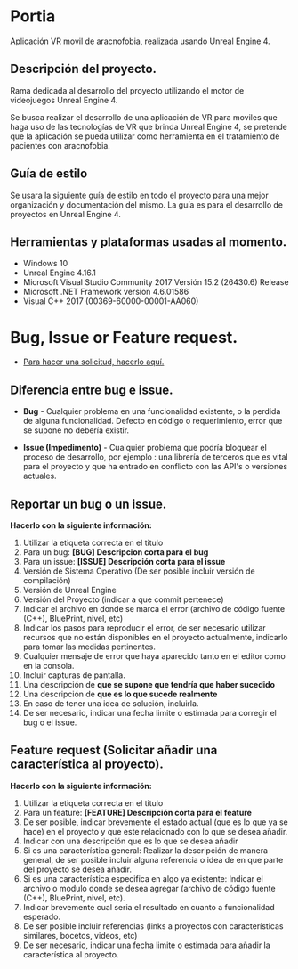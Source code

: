 # Portia

Aplicación VR movil de aracnofobia, realizada usando Unreal Engine 4.

## Descripción del proyecto.

Rama dedicada al desarrollo del proyecto utilizando el motor de videojuegos Unreal Engine 4.

Se busca realizar el desarrollo de una aplicación de VR para moviles que haga uso de las tecnologías de VR que brinda Unreal Engine 4, se pretende que la aplicación se pueda utilizar como herramienta en el tratamiento de pacientes con aracnofobia.

## Guía de estilo

Se usara la siguiente [guía de estilo](https://github.com/penserbjorne/ue4-style-guide) en todo el proyecto para una mejor organización y documentación del mismo. La guía es para el desarrollo de proyectos en Unreal Engine 4.

## Herramientas y plataformas usadas al momento.

+ Windows 10
+ Unreal Engine 4.16.1
+ Microsoft Visual Studio Community 2017 Versión 15.2 (26430.6) Release
+ Microsoft .NET Framework version 4.6.01586
+ Visual C++ 2017 (00369-60000-00001-AA060)

# Bug, Issue or Feature request.

- [Para hacer una solicitud, hacerlo aquí.](https://github.com/LIDSOL/portia/issues)

## Diferencia entre bug e issue.

* **Bug** - Cualquier problema en una funcionalidad existente, o la perdida de alguna funcionalidad. Defecto en código o requerimiento, error que se supone no debería existir.

* **Issue (Impedimento)** - Cualquier problema que podría bloquear el proceso de desarrollo, por ejemplo : una librería de terceros que es vital para el proyecto y que ha entrado en conflicto con las API's o versiones actuales.

## Reportar un bug o un issue.

**Hacerlo con la siguiente información:**

1. Utilizar la etiqueta correcta en el titulo
  1. Para un bug: **[BUG\] Descripcion corta para el bug**
  2. Para un issue: **[ISSUE\] Descripción corta para el issue**
2. Versión de Sistema Operativo (De ser posible incluir versión de compilación)
3. Versión de Unreal Engine
4. Versión del Proyecto (indicar a que commit pertenece)
5. Indicar el archivo en donde se marca el error (archivo de código fuente (C++), BluePrint, nivel, etc)
6. Indicar los pasos para reproducir el error, de ser necesario utilizar recursos que no están disponibles en el proyecto actualmente, indicarlo para tomar las medidas pertinentes.
7. Cualquier mensaje de error que haya aparecido tanto en el editor como en la consola.
8. Incluir capturas de pantalla.
9. Una descripción de **que se supone que tendría que haber sucedido**
10. Una descripción de **que es lo que sucede realmente**
11. En caso de tener una idea de solución, incluirla.
12. De ser necesario, indicar una fecha limite o estimada para corregir el bug o el issue.


## Feature request (Solicitar añadir una característica al proyecto).

**Hacerlo con la siguiente información:**

1. Utilizar la etiqueta correcta en el titulo
  1. Para un feature: **[FEATURE\] Descripción corta para el feature**
2. De ser posible, indicar brevemente el estado actual (que es lo que ya se hace) en el proyecto y que este relacionado con lo que se desea añadir.
3. Indicar con una descripción que es lo que se desea añadir
  1. Si es una característica general: Realizar la descripción de manera general, de ser posible incluir alguna referencia o idea de en que parte del proyecto se desea añadir.
  2. Si es una característica especifica en algo ya existente: Indicar el archivo o modulo donde se desea agregar (archivo de código fuente (C++), BluePrint, nivel, etc).
4. Indicar brevemente cual seria el resultado en cuanto a funcionalidad esperado.
5. De ser posible incluir referencias (links a proyectos con características similares, bocetos, videos, etc)
6. De ser necesario, indicar una fecha limite o estimada para añadir la característica al proyecto.
